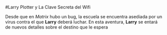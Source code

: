 #Larry Plotter y La Clave Secreta del Wifi

Desde que en *Matrix* hubo un bug, la escuela se encuentra asediada por un virus contra el que **Larry** deberá luchar.
En esta aventura, **Larry** se entará de nuevos detalles sobre el destino que le espera
